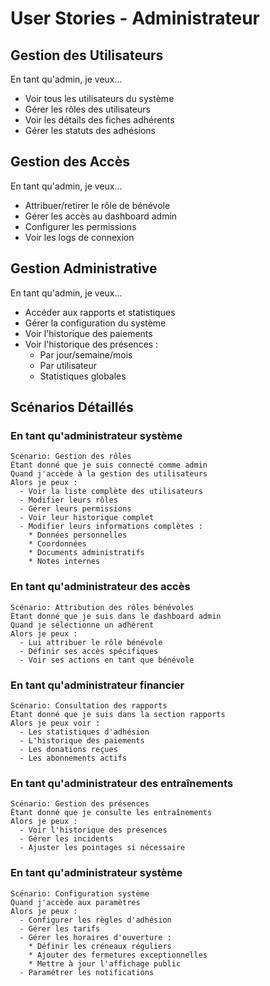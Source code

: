 # User Stories - Administrateur

## Gestion des Utilisateurs
En tant qu'admin, je veux...
- Voir tous les utilisateurs du système
- Gérer les rôles des utilisateurs
- Voir les détails des fiches adhérents
- Gérer les statuts des adhésions

## Gestion des Accès
En tant qu'admin, je veux...
- Attribuer/retirer le rôle de bénévole
- Gérer les accès au dashboard admin
- Configurer les permissions
- Voir les logs de connexion

## Gestion Administrative
En tant qu'admin, je veux...
- Accéder aux rapports et statistiques
- Gérer la configuration du système
- Voir l'historique des paiements
- Voir l'historique des présences :
  * Par jour/semaine/mois
  * Par utilisateur
  * Statistiques globales

## Scénarios Détaillés

### En tant qu'administrateur système
```gherkin
Scénario: Gestion des rôles
Étant donné que je suis connecté comme admin
Quand j'accède à la gestion des utilisateurs
Alors je peux :
  - Voir la liste complète des utilisateurs
  - Modifier leurs rôles
  - Gérer leurs permissions
  - Voir leur historique complet
  - Modifier leurs informations complètes :
    * Données personnelles
    * Coordonnées
    * Documents administratifs
    * Notes internes
```

### En tant qu'administrateur des accès
```gherkin
Scénario: Attribution des rôles bénévoles
Étant donné que je suis dans le dashboard admin
Quand je sélectionne un adhérent
Alors je peux :
  - Lui attribuer le rôle bénévole
  - Définir ses accès spécifiques
  - Voir ses actions en tant que bénévole
```

### En tant qu'administrateur financier
```gherkin
Scénario: Consultation des rapports
Étant donné que je suis dans la section rapports
Alors je peux voir :
  - Les statistiques d'adhésion
  - L'historique des paiements
  - Les donations reçues
  - Les abonnements actifs
```

### En tant qu'administrateur des entraînements
```gherkin
Scénario: Gestion des présences
Étant donné que je consulte les entraînements
Alors je peux :
  - Voir l'historique des présences
  - Gérer les incidents
  - Ajuster les pointages si nécessaire
```

### En tant qu'administrateur système
```gherkin
Scénario: Configuration système
Quand j'accède aux paramètres
Alors je peux :
  - Configurer les règles d'adhésion
  - Gérer les tarifs
  - Gérer les horaires d'ouverture :
    * Définir les créneaux réguliers
    * Ajouter des fermetures exceptionnelles
    * Mettre à jour l'affichage public
  - Paramétrer les notifications
``` 